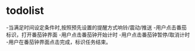# todolist
-当满足时间设定条件时,按照预先设置的提醒方式响铃/震动/推送
-用户点击番茄标识，打开番茄钟界面
-用户点击番茄钟开始计时
-用户点击番茄钟暂停/取消计时
-用户在番茄钟界面点击完成，标识任务结束。
